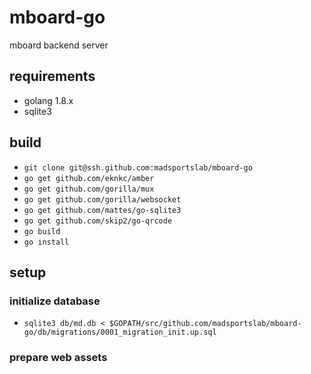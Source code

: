# mboard-go
mboard backend server

## requirements
* golang 1.8.x
* sqlite3

## build
* `git clone git@ssh.github.com:madsportslab/mboard-go`
* `go get github.com/eknkc/amber`
* `go get github.com/gorilla/mux`
* `go get github.com/gorilla/websocket`
* `go get github.com/mattes/go-sqlite3`
* `go get github.com/skip2/go-qrcode`
* `go build`
* `go install`

## setup

### initialize database
* `sqlite3 db/md.db < $GOPATH/src/github.com/madsportslab/mboard-go/db/migrations/0001_migration_init.up.sql`

### prepare web assets
